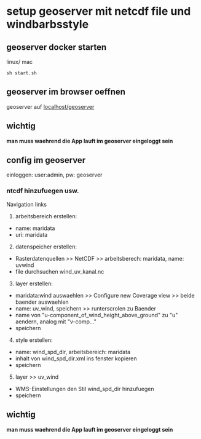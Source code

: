 # setup geoserver mit netcdf file und windbarbsstyle

## geoserver docker starten

linux/ mac

```shell
sh start.sh
```

## geoserver im browser oeffnen

geoserver auf [localhost/geoserver](http://localhost/geoserver)

## wichtig

**man muss waehrend die App lauft im geoserver eingeloggt sein**

## config im geoserver

einloggen: user:admin, pw: geoserver

### ntcdf hinzufuegen usw.

Navigation links

1. arbeitsbereich erstellen:

- name: maridata
- uri: maridata

2. datenspeicher erstellen:

- Rasterdatenquellen >> NetCDF >> arbeitsberech: maridata, name: uvwind
- file durchsuchen wind_uv_kanal.nc

3. layer erstellen:

- maridata:wind auswaehlen >> Configure new Coverage view >> beide baender auswaehlen
- name: uv_wind, speichern >> runterscrolen zu Baender
- name von "u-component_of_wind_height_above_ground" zu "u" aendern, analog mit "v-comp..."
- speichern

4. style erstellen:

- name: wind_spd_dir, arbeitsbereich: maridata
- inhalt von wind_spd_dir.xml ins fenster kopieren
- speichern

5. layer >> uv_wind

- WMS-Einstellungen den Stil wind_spd_dir hinzufuegen
- speichern

## wichtig

**man muss waehrend die App lauft im geoserver eingeloggt sein**

